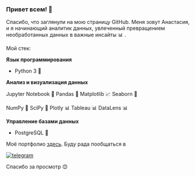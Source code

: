 ### Привет всем! 👋
Спасибо, что заглянули на мою страницу GitHub.
Меня зовут Анастасия, и я начинающий аналитик данных, увлеченный превращением необработанных данных в важные инсайты 📊 .

Мой стек:

**Язык программирования**

 - Python 3 🐍

**Анализ и визуализация данных**

Jupyter Notebook 📔 Pandas 🐼 Matplotlib 📈 Seaborn 🌅

NumPy 🧮 SciPy  🧮 Plotly 📊 Tableau 📊 DataLens 📊

**Управление базами данных**

 - PostgreSQL 📂


Моё портфолио [здесь](https://github.com/D-A-Y8/Portfolio). Буду рада пообщаться в 

[![telegram](https://img.shields.io/badge/telegram-26A5E4?logo=telegram&logoColor=white&style=for-the-badge)](https://t.me/An_dy23)

Спасибо за просмотр 😊

<!--
**D-A-Y8/D-A-Y8** is a ✨ _special_ ✨ repository because its `README.md` (this file) appears on your GitHub profile.

Here are some ideas to get you started:

- 🔭 I’m currently working on ...
- 🌱 I’m currently learning ...
- 👯 I’m looking to collaborate on ...
- 🤔 I’m looking for help with ...
- 💬 Ask me about ...
- 📫 How to reach me: ...
- 😄 Pronouns: ...
- ⚡ Fun fact: ...
-->
